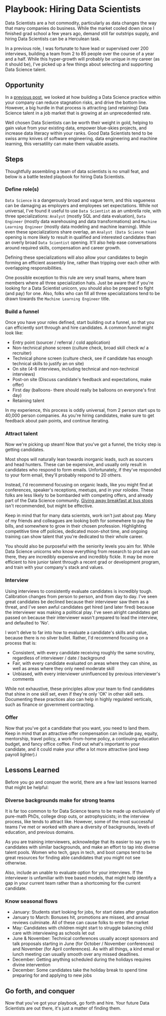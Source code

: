# Playbook: Hiring Data Scientists

Data Scientists are a hot commodity, particularly as data changes the way that many companies do business. While the 
market cooled down since I finished grad school a few years ago, demand still far outstrips supply, and hiring Data 
Scientists can be a Herculean task. 

In a previous role, I was fortunate to have lead or supervised over 200 interviews, building a team from 2 to 85 people 
over the course of a year and a half. While this hyper-growth will probably be unique in my career (as it should be), 
I've picked up a few things about selecting and supporting Data Science talent. 

## Opportunity

In a [previous post](https://www.thisismetis.com/blog/playbook-how-to-successfully-launch-a-data-science-team), we looked at how building a Data Science practice within your company can reduce
stagnation risks, and drive the bottom line. However, a big hurdle in that process is attracting (and retaining) Data
Science talent in a job market that is growing at an unprecedented rate. 

Well chosen Data Scientists can be worth their weight in gold, helping to gain value from your existing data, empower
 blue-skies projects, and increase data literacy within your ranks. Good Data Scientists tend to be swiss army knives
of software engineering, data engineering and machine learning, this versatility can make them valuable assets.  

## Steps

Thoughtfully assembling a team of data scientists is no small feat, and below is a battle tested playbook for hiring 
Data Scientists.

### Define role(s)

`Data Science` is a dangerously broad and vague term, and this vagueness can be damaging as employers and 
employees set expectations. While not universal, I've found it useful to use `Data Scientist` as an umbrella role, 
with three specializations: `Analyst` (mostly SQL and data evaluation), `Data Engineer` (mostly data warehousing and 
data transformations) and `Machine Learning Engineer` (mostly data modeling and machine learning). While even these 
specializations share overlap, an `Analyst (Data Science team)` opening is more likely to result in qualified and 
interested candidates than an overly broad `Data Scientist` opening. It'll also help ease conversations around 
required skills, compensation and career growth. 

Defining these specializations will also allow your candidates to begin forming an efficient assembly line, rather 
than tripping over each other with overlapping responsibilities. 

One possible exception to this rule are very small teams, where team members where all three specialization hats. 
Just be aware that if you're looking for a Data Scientist unicorn, you should also be prepared to fight (and pay) for 
one. Also, folks who can fill all three specializations tend to be drawn towards the `Machine Learning Engineer` title. 

### Build a funnel

Once you have your roles defined, start building out a funnel, so that you can efficiently sort through and hire 
candidates. A common funnel might look like:

 - Entry point (sourcer / referral / cold application)
 - Non-technical phone screen (culture check, broad skill check w/ a recruiter)
 - Technical phone screen (culture check, see if candidate has enough technical skills to justify an on site)
 - On site (4-8 interviews, including technical and non-technical interviews)
 - Post-on site (Discuss candidate's feedback and expectations, make offer)
 - First day (balloons- there should really be balloons on everyone's first day)
 - Retaining talent
 
In my experience, this process is oddly universal, from 2 person start ups to 40,000 person companies. As you're 
hiring candidates, make sure to get feedback about pain points, and continue iterating.  

### Attract talent

Now we're picking up steam! Now that you've got a funnel, the tricky step is getting candidates. 

Most shops will naturally lean towards inorganic leads, such as sourcers and head hunters. These can be expensive, 
and usually only result in candidates who respond to form emails. Unfortunately, if they've responded to your 
form email, they'll probably respond to 20 others. 

Instead, I'd recommend focusing on organic leads, like you might find at conferences, speaker's receptions, 
meetups, and in your rolodex. These folks are less likely to be bombarded with competing offers, and already part of 
the Data Science community. [Giving away breakfast at bus stops](https://www.sfgate.com/news/article/Bigcommerce-tries-poaching-tech-workers-at-S-F-5378102.php) 
isn't recommended, but might be effective. 

Keep in mind that for many data scientsts, work isn't just about pay. Many of my friends and colleagues are looking 
both for somewhere to pay the bills, and somewhere to grow in their chosen profession. Highlighting competitive time 
off policies, dedicated moon-shot time, and ongoing training can show talent that you're dedicated to their whole 
career. 

You should also be purposeful with the seniority levels you aim for. While Data Science unicorns who know everything 
from research to prod are out there, they are incredibly expensive and incredibly fickle. It may be more efficient to
 hire junior talent through a recent grad or development program, and train with your company's stack and values. 

### Interview

Using interviews to consistently evaluate candidates is incredibly tough. Calibration changes from person to person, 
and from day to day. I've seen great candidates be declined because their interviewer saw them as a threat, and 
I've seen awful candidates get hired (and later fired) because the interviewer was making a political play. I've seen
 alright candidates get passed on because their interviewer wasn't prepared to lead the interview, and defaulted to 
 'No'.  

I won't delve to far into how to evaluate a candidate's skills and value, because there is no silver bullet. Rather, 
I'd recommend focusing on a process that is:

 - Consistent, with every candidate receiving roughly the same scrutiny, regardless of interviewer / date / background
 - Fair, with every candidate evaluated on areas where they can shine, as well as areas where they only need 
 moderate skill
 - Unbiased, with every interviewer uninfluenced by previous interviewer's comments
 
While not exhaustive, these principles allow your team to find candidates that shine in one skill set, even if they're 
only 'OK' in other skill sets. Documenting these practices also can help in highly regulated verticals, such as 
finance or government contracting.   

### Offer

Now that you've got a candidate that you want, you need to land them. Keep in mind that an attractive offer compensation 
can include pay, equity, mentorship, travel policy, a work-from-home policy, a continuing education budget, and fancy 
office coffee. Find out what's important to your candidate, and it could make your offer a lot more attractive (and 
keep payroll lighter).i

## Lessons Learned

Before you go and conquer the world, there are a few last lessons learned that might be helpful:

### Diverse backgrounds make for strong teams

It is far too common to for Data Science teams to be made up exclusively of pure-math PhDs, college drop outs, or 
astrophysicists; in the interview process, like tends to attract like. However, some of the most successful teams 
I've met or worked with share a diversity of backgrounds, levels of education, and previous domains. 

As you are training interviewers, acknowledge that its easier to say yes to candidates with similar backgrounds, and 
make an effort to tap into diverse talent pools. Women who tech, gays in tech, and boot camps tend to be great 
resources for finding able candidates that you might not see otherwise.

Also, include an unable to evaluate option for your interviews. If the interviewer is unfamiliar with tree based 
models, that might help identify a gap in your current team rather than a shortcoming for the current candidate.  

### Know seasonal flows

 - January: Students start looking for jobs, for start dates after graduation
 - January to March: Bonuses hit, promotions are missed, and annual reviews culminate. All of these can cause folks to 
 enter the market
 - May: Candidates with children might start to struggle balancing child care with interviewing as schools let out
 - June & November: Technical conferences usually accept sponsors and talk proposals starting in June (for October / 
 November conferences) and November (for April conferences). As with all things, a kind email or lunch meeting can 
 usually smooth over any missed deadlines.  
 - December: Getting anything scheduled during the holidays requires divine intervention
 - December: Some candidates take the holiday break to spend time preparing for and applying to new jobs 

## Go forth, and conquer

Now that you've got your playbook, go forth and hire. Your future Data Scientists are out there, it's just a matter 
of finding them.  
